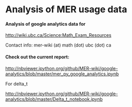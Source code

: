 Analysis of MER usage data
================

#### Analysis of google analytics data for

http://wiki.ubc.ca/Science:Math_Exam_Resources

Contact info: mer-wiki (at) math (dot) ubc (dot) ca


#### Check out the current report:

http://nbviewer.ipython.org/github/MER-wiki/google-analytics/blob/master/mer_py_google_analytics.ipynb

For delta_t

http://nbviewer.ipython.org/github/MER-wiki/google-analytics/blob/master/Delta_t_notebook.ipynb


